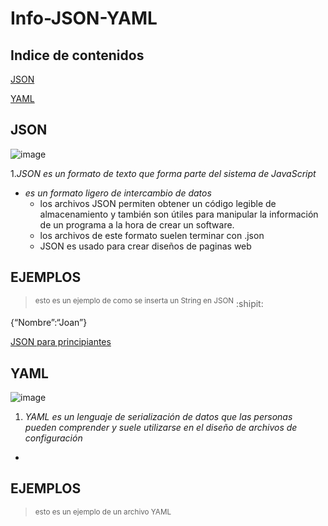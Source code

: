 # Info-JSON-YAML

## Indice de contenidos

[JSON](https://github.com/joanllor/Info-JSON-YAML/edit/main/README.md#json)

[YAML](https://github.com/joanllor/Info-JSON-YAML/edit/main/README.md#ymal)

## JSON 
![image](https://github.com/joanllor/Info-JSON-YAML/assets/133098187/d0879f7c-01a7-4dcb-b8fc-3c469da53cb4)


1.*_JSON es un formato de texto que forma parte del sistema de JavaScript_*
  - _es un formato ligero de intercambio de datos_
    - los archivos JSON permiten obtener un código legible de almacenamiento y también son útiles para manipular la información de un programa a la hora de crear un software.
    - los archivos de este formato suelen terminar con .json
    - JSON es usado para crear diseños de paginas web

## EJEMPLOS
><sup> esto es un ejemplo de como se inserta un String en JSON</sup> :shipit:

{“Nombre”:“Joan”}

[JSON para principiantes](https://blog.hubspot.es/website/que-es-json#:~:text=JSON%20es%20un%20formato%20de,una%20alternativa%20al%20lenguaje%20XML.)



## YAML 
![image](https://github.com/joanllor/Info-JSON-YAML/assets/133098187/e0bea79d-a6c1-4cf0-8a88-25c4553dc956)

1. *_YAML  es un lenguaje de serialización de datos que las personas pueden comprender y suele utilizarse en el diseño de archivos de configuración_*
  -

## EJEMPLOS
><sup> esto es un ejemplo de un archivo YAML </sup>
